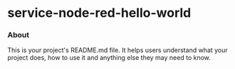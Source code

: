 service-node-red-hello-world
============================

### About

This is your project's README.md file. It helps users understand what your
project does, how to use it and anything else they may need to know.